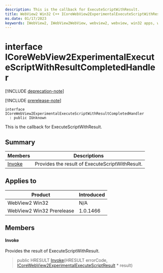 ```yaml
---
description: This is the callback for ExecuteScriptWithResult.
title: WebView2 Win32 C++ ICoreWebView2ExperimentalExecuteScriptWithResultCompletedHandler
ms.date: 01/17/2023
keywords: IWebView2, IWebView2WebView, webview2, webview, win32 apps, win32, edge, ICoreWebView2, ICoreWebView2Controller, browser control, edge html, ICoreWebView2ExperimentalExecuteScriptWithResultCompletedHandler
---
```


# interface ICoreWebView2ExperimentalExecuteScriptWithResultCompletedHandler

[!INCLUDE [deprecation-note](../includes/deprecation-note.md)]

[!INCLUDE [prerelease-note](../includes/prerelease-note.md)]

```
interface ICoreWebView2ExperimentalExecuteScriptWithResultCompletedHandler
  : public IUnknown
```

This is the callback for ExecuteScriptWithResult.

## Summary

 Members                        | Descriptions
--------------------------------|---------------------------------------------
[Invoke](#invoke) | Provides the result of ExecuteScriptWithResult.

## Applies to

Product                         | Introduced
--------------------------------|---------------------------------------------
WebView2 Win32            |    N/A
WebView2 Win32 Prerelease |    1.0.1466

## Members

#### Invoke

Provides the result of ExecuteScriptWithResult.

> public HRESULT [Invoke](#invoke)(HRESULT errorCode, [ICoreWebView2ExperimentalExecuteScriptResult](icorewebview2experimentalexecutescriptresult.md) * result)

